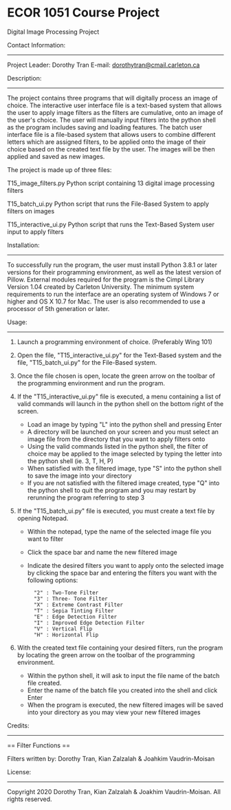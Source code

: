 # ECOR 1051 Course Project
Digital Image Processing Project

Contact Information:
____________________

Project Leader: Dorothy Tran
E-mail: dorothytran@cmail.carleton.ca


Description:
____________

The project contains three programs that will digitally process an image of choice. The interactive user interface file is a text-based system that allows the user to apply image filters as the filters are cumulative, onto an image of the user's choice. The user will manually input filters into the python shell as the program includes saving and loading features. The batch user interface file is a file-based system that allows users to combine different letters which are assigned filters, to be applied onto the image of their choice based on the created text file by the user. The images will be then applied and saved as new images.

The project is made up of three files:

T15_image_filters.py 		 Python script containing 13 digital image processing filters

T15_batch_ui.py			 Python script that runs the File-Based System to apply filters on images

T15_interactive_ui.py		 Python script that runs the Text-Based System user input to apply filters


Installation:
_____________

To successfully run the program, the user must install Python 3.8.1 or later versions for their programming environment, as well as the latest version of Pillow. 
External modules required for the program is the Cimpl Library Version 1.04 created by Carleton University. 
The minimum system requirements to run the interface are an operating system of Windows 7 or higher and OS X 10.7 for Mac. 
The user is also recommended to use a processor of 5th generation or later. 


Usage:
______

1. Launch a programming environment of choice. (Preferably Wing 101)

3. Open the file, "T15_interactive_ui.py" for the Text-Based system and the file, "T15_batch_ui.py" for the File-Based system.

3. Once the file chosen is open, locate the green arrow on the toolbar of the programming environment and run the program.

4. If the "T15_interactive_ui.py" file is executed, a menu containing a list of valid commands will launch in the python shell on the bottom right of the screen.
	- Load an image by typing "L" into the python shell and pressing Enter
	- A directory will be launched on your screen and you must select an image file from the directory that you want to apply filters onto
	- Using the valid commands listed in the python shell, the filter of choice may be applied to the image selected by typing the letter into the python shell (ie. 3, T, H, P)
	- When satisfied with the filtered image, type "S" into the python shell to save the image into your directory
	- If you are not satisfied with the filtered image created, type "Q" into the python shell to quit the program and you may restart by rerunning the program referring to step 3

5. If the "T15_batch_ui.py" file is executed, you must create a text file by opening Notepad.
	- Within the notepad, type the name of the selected image file you want to filter
	- Click the space bar and name the new filtered image
	- Indicate the desired filters you want to apply onto the selected image by clicking the space bar and entering the filters you want with the following options:
		
			"2" : Two-Tone Filter
			"3" : Three- Tone Filter
			"X" : Extreme Contrast Filter
			"T" : Sepia Tinting Filter
			"E" : Edge Detection Filter
			"I" : Improved Edge Detection Filter
			"V" : Vertical Flip
			"H" : Horizontal Flip
	
6. With the created text file containing your desired filters, run the program by locating the green arrow on the toolbar of the programming environment.
	- Within the python shell, it will ask to input the file name of the batch file created.
	- Enter the name of the batch file you created into the shell and click Enter
	- When the program is executed, the new filtered images will be saved into your directory as you may view your new filtered images


Credits:
________

== Filter Functions ==

Filters written by: Dorothy Tran, Kian Zalzalah & Joahkim Vaudrin-Moisan

License:
________

Copyright 2020 Dorothy Tran, Kian Zalzalah & Joakhim Vaudrin-Moisan. All rights reserved.

